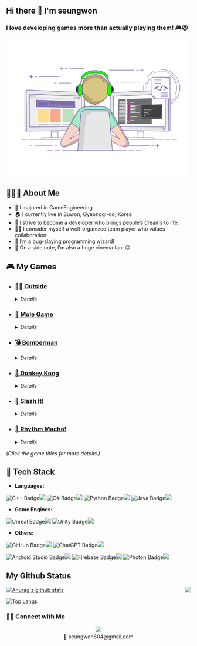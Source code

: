 <h2> Hi there 👋 I'm seungwon </h2>

<h3> I love developing games more than actually playing them! 🎮😆 </h3>

<img align="center" alt="GIF" src="https://raw.githubusercontent.com/devSouvik/devSouvik/master/gif3.gif" width="500"/>


## 👨🏻‍💻 About Me 

- 🥇 I majored in GameEngineering
- 🏠 I currently live in Suwon, Gyeonggi-do, Korea
- 🚀 I strive to become a developer who brings people’s dreams to life.
- 🧑‍💻 I consider myself a well-organized team player who values collaboration.
- 🐛 I’m a bug-slaying programming wizard!
- 🎥 On a side note, I’m also a huge cinema fan. 😉


## 🎮 My Games

  * ### [🧟‍♂️ Outside](https://github.com/SeungWon-git/Outside/blob/main/JungSeungWon/README.md)
    <details>
     <summary><i>Details</i></summary>
 
     * This is a CO-OP multiplay zombie survivor game.
     * Developed with <b>Unreal Engine 5</b>.
     * A team project with three members: two client developers (including me) and one server developer.
       * My main contribution was developing <i><b>zombie AI based on a custom Behavior Tree model</b></i>.
     * Our game's key features are <i>'procedural slice system, resurrection by reassembling parts, zombie AI using a Behavior Tree model, and an IOCP server'</i>.  
    All of these were implemented entirely by us without any third-party tools.
     * Gameplay Showcase Link: <a href="https://www.youtube.com/watch?v=11JJCJvbKck">▶️ Outside Gameplay Demo</a>
    </details>


  * ### [🔨 Mole Game](https://github.com/SeungWon-git/Mole-Game/blob/main/README.md)
    <details>
     <summary><i>Details</i></summary>
 
       * This is an online arcade game inspired by the classic mole game.
       * Developed with **Unity Engine**.
       * Networking implemented using **Photon PUN 2 (Photon Unity Networking)**, and **Google Firebase** was used for database management.
       * It’s a competitive score-race game where *moles appear in random patterns*. Final scores are recorded on a global ranking leaderboard.
       * Gameplay Showcase Link: <a href="https://www.youtube.com/watch?v=drIOa46xr9k">▶️ Mole Game Gameplay Demo</a>
    </details>


  * ### [💣 Bomberman](https://github.com/SeungWon-git/Bomberman_project/blob/main/README.md)
    <details>
     <summary><i>Details</i></summary>
    
       * This is also an online multiplayer arcade game inspired by the classic game 'Bomberman'.
       * Developed using C++ WinAPI with **TCP socket programming** for networking.
       * I focused on synchronizing the remote players, bomb explosions, block destruction, and item spawning.
       * Gameplay Showcase Link: <a href="https://youtu.be/9z3ks66RKt8">▶️ Bomberman Gameplay Demo</a>
    </details>

    
  * ### [🦍 Donkey Kong](https://github.com/SeungWon-git/Window-Programming/blob/main/README.md)
    <details>
     <summary><i>Details</i></summary>

       * It’s my recreation of the old classic 'Donkey Kong'.
       * **Solely developed** using C++ WinAPI.
       * It features 5 stages with various new obstacles, as well as *special intro and ending scenes*.
       * Gameplay Showcase Link: <a href="https://www.youtube.com/watch?v=PY4WDailCKE">▶️ Donkey Kong Gameplay Demo</a>
    </details>


  * ### [🔪 Slash It!](https://github.com/SeungWon-git/Smart_Phone_Game_Programing_class/blob/main/README.md)
    <details>
     <summary><i>Details</i></summary>

       * This is a mobile game inspired by the famous game 'Fruit Ninja'.
       * Developed with **Android Studio**, where I learned about Java.
       * It includes 5 stages with randomly generated slimes, and you earn more points by slicing them into smaller pieces. The game also features some catchy sounds.
       * Gameplay Showcase Link: <a href="https://youtu.be/1V0A2bs2eR8">▶️ Slash It! Gameplay Demo</a>
    </details>


  * ### [🎵 Rhythm Macho!](https://github.com/SeungWon-git/2DGP_git/blob/master/README.md)
    <details>
     <summary><i>Details</i></summary>

       * It's a *parody* rhythm game which is inspired by YouTube contents '가짜사나이'.
       * I developed the game with **Python**, and all the image resources were *hand-made* by me.
    </details>


*(Click the game titles for more details.)*


## 💫 Tech Stack
- **Languages:**

![C++ Badge](https://img.shields.io/badge/C++_:-5294E2?style=for-the-badge&logo=cplusplus&logoColor=white)<img src="https://img.shields.io/badge/Advanced-5294E2?style=for-the-badge">
![C# Badge](https://custom-icon-badges.demolab.com/badge/C%23_:-F7DF1E?style=for-the-badge&logo=csharp&logoColor=black)<img src="https://img.shields.io/badge/Advanced-F7DF1E?style=for-the-badge">
![Python Badge](https://img.shields.io/badge/Python_:-3776AB?style=for-the-badge&logo=python&logoColor=white)<img src="https://img.shields.io/badge/Intermediate-3776AB?style=for-the-badge">
![Java Badge](https://custom-icon-badges.demolab.com/badge/Java_:-007396?style=for-the-badge&logo=java&logoColor=white)<img src="https://img.shields.io/badge/Beginner-007396?style=for-the-badge">

- **Game Engines:**
  
![Unreal Badge](https://img.shields.io/badge/Unreal_:-0E1128?style=for-the-badge&logo=unrealengine&logoColor=white)<img src="https://img.shields.io/badge/Advanced-0E1128?style=for-the-badge">
![Unity Badge](https://img.shields.io/badge/Unity_:-FFFFFF?style=for-the-badge&logo=unity&logoColor=black)<img src="https://img.shields.io/badge/Advanced-FFFFFF?style=for-the-badge">
 
- **Others:** 

![GitHub Badge](https://img.shields.io/badge/GitHub_:-%23121011.svg?style=for-the-badge&logo=github&logoColor=white)<img src="https://img.shields.io/badge/Proficient-black?style=for-the-badge">
![ChatGPT Badge](https://img.shields.io/badge/chatGPT_:-74aa9c?style=for-the-badge&logo=openai&logoColor=white)<img src="https://img.shields.io/badge/Proficient-74aa9c?style=for-the-badge">

![Android Studio Badge](https://img.shields.io/badge/Android_Studio_:-3DDC84?style=for-the-badge&logo=androidstudio&logoColor=white)<img src="https://img.shields.io/badge/Experienced-3DDC84?style=for-the-badge">
![Firebase Badge](https://img.shields.io/badge/Firebase_:-DD2C00?style=for-the-badge&logo=firebase&logoColor=white)<img src="https://img.shields.io/badge/Experienced-DD2C00?style=for-the-badge">
![Photon Badge](https://img.shields.io/badge/Photon_:-004480?style=for-the-badge&logo=photon&logoColor=white)<img src="https://img.shields.io/badge/Experienced-004480?style=for-the-badge">


## My Github Status

<img align='right' src="http://mazassumnida.wtf/api/v2/generate_badge?boj=monkeyman604">

[![Anurag's github stats](https://github-readme-stats.vercel.app/api?username=SeungWon-git&show_icons=true&theme=tokyonight)](https://github.com/anuraghazra/github-readme-stats)

[![Top Langs](https://github-readme-stats.vercel.app/api/top-langs/?username=SeungWon-git&layout=compact)](https://github.com/anuraghazra/github-readme-stats)

<h3> 🤝🏻 Connect with Me </h3>

<p align="center">
  <a href="mailto:seungwon604@gmail.com" target="_blank" rel="noopener noreferrer">
    <img src="https://img.icons8.com/plasticine/100/000000/gmail.png" width="50" />
  </a>
  <br/>
  📧 seungwon604@gmail.com
</p>


